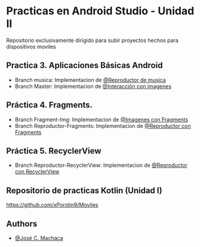 # Practicas en Android Studio - Unidad II
Repositorio exclusivamente dirigido para subir proyectos hechos para dispositivos moviles

## Practica 3. Aplicaciones Básicas Android
- Branch musica: Implementacion de [@Reproductor de musica](https://github.com/xPorotin9/AndroidStudio/tree/Reproductor)
- Branch Master: Implementacion de [@Interacción con imagenes](https://github.com/xPorotin9/AndroidStudio)
## Práctica 4. Fragments.
- Branch Fragment-Img: Implementacion de [@Imagenes con Fragments](https://github.com/xPorotin9/AndroidStudio/tree/Fragment-Img)
- Branch Reproductor-Fragments: Implementacion de [@Reproductor con Fragments](https://github.com/xPorotin9/AndroidStudio/tree/Reproductor-Fragments)
## Práctica 5. RecyclerView
- Branch Reproductor-RecyclerView: Implementacion de [@Reproductor con RecyclerView](https://github.com/xPorotin9/AndroidStudio/tree/Reproductor-RecyclerView)

## Repositorio de practicas Kotlin (Unidad I)
https://github.com/xPorotin9/Moviles
## Authors

- [@José C. Machaca](https://www.github.com/xPorotin9)
